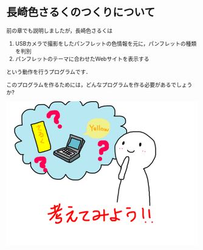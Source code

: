 # 長崎色さるくのつくりについて

前の章でも説明しましたが，長崎色さるくは

1. USBカメラで撮影をしたパンフレットの色情報を元に，パンフレットの種類を判別
2. パンフレットのテーマに合わせたWebサイトを表示する

という動作を行うプログラムです．

このプログラムを作るためには，どんなプログラムを作る必要があるでしょうか?

![](/img/20151022_135257000_iOS.png)